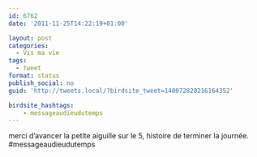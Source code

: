 ```yaml
---
id: 6762
date: '2011-11-25T14:22:19+01:00'

layout: post
categories:
  - Vis ma vie
tags:
  - tweet
format: status
publish_social: no
guid: 'http://tweets.local/?birdsite_tweet=140072828216164352'

birdsite_hashtags:
    - messageaudieudutemps
---
```


merci d’avancer la petite aiguille sur le 5, histoire de terminer la journée. #messageaudieudutemps